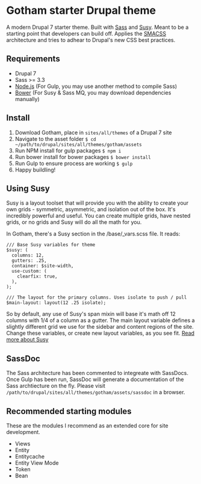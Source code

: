 # Gotham starter Drupal theme

A modern Drupal 7 starter theme. Built with [Sass](http://sass-lang.com) and [Susy](http://susy.oddbird.net). Meant to be a starting point that developers can build off. Applies the [SMACSS](http://smacss.com) architecture and tries to adhear to Drupal's new CSS best practices.

## Requirements 

* Drupal 7
* Sass >= 3.3
* [Node.js](https://nodejs.org) (For Gulp, you may use another method to compile Sass)
* [Bower](http://bower.io/#install-bower) (For Susy & Sass MQ, you may download dependencies manually)

## Install

1. Download Gotham, place in `sites/all/themes` of a Drupal 7 site
2. Navigate to the asset folder `$ cd ~/path/to/drupal/sites/all/themes/gotham/assets`
3. Run NPM install for gulp packages `$ npm i`
4. Run bower install for bower packages `$ bower install`
5. Run Gulp to ensure process are working `$ gulp`
6. Happy buildling!


## Using Susy

Susy is a layout toolset that will provide you with the ability to create your own grids - symmetric, asymmetric, and isolation out of the box. It's incredibly powerful and useful. You can create multiple grids, have nested grids, or no grids and Susy will do all the math for you.

In Gotham, there's a Susy section in the /base/_vars.scss file. It reads:

```
/// Base Susy variables for theme
$susy: (
  columns: 12,
  gutters: .25,
  container: $site-width,
  use-custom: (
    clearfix: true,
  ),
);

/// The layout for the primary columns. Uses isolate to push / pull
$main-layout: layout(12 .25 isolate);
```

So by default, any use of Susy's span mixin will base it's math off 12 columns with 1/4 of a column as a gutter. The main layout variable defines a slightly different grid we use for the sidebar and content regions of the site. Change these variables, or create new layout variables, as you see fit. [Read more about Susy](http://susydocs.oddbird.net/en/latest/)

## SassDoc

The Sass architecture has been commented to integreate with SassDocs. Once Gulp has been run, SassDoc will generate a documentation of the Sass archtiecture on the fly. Please visit `/path/to/drupal/sites/all/themes/gotham/assets/sassdoc` in a browser.

## Recommended starting modules

These are the modules I recommend as an extended core for site development.

* Views
* Entity
* Entitycache
* Entity View Mode
* Token
* Bean

